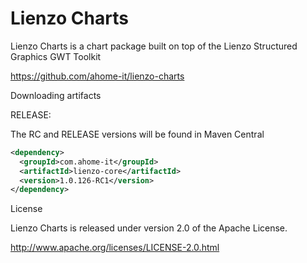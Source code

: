 Lienzo Charts
======

Lienzo Charts is a chart package built on top of the Lienzo Structured Graphics GWT Toolkit

https://github.com/ahome-it/lienzo-charts

Downloading artifacts

RELEASE:

The RC and RELEASE versions will be found in Maven Central

```xml
<dependency>
  <groupId>com.ahome-it</groupId>
  <artifactId>lienzo-core</artifactId>
  <version>1.0.126-RC1</version>
</dependency>
```

License

Lienzo Charts is released under version 2.0 of the Apache License.

http://www.apache.org/licenses/LICENSE-2.0.html
